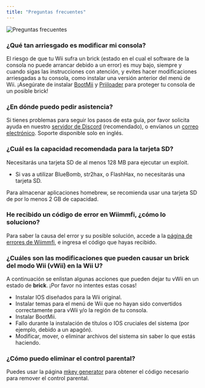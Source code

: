 ```yaml
---
title: "Preguntas frecuentes"
---
```


![Preguntas frecuentes](/images/Wii_Yellow_Gray.jpg)

### ¿Qué tan arriesgado es modificar mi consola?
El riesgo de que tu Wii sufra un brick (estado en el cual el software de la consola no puede arrancar debido a un error) es muy bajo, siempre y cuando sigas las instrucciones con atención, y evites hacer modificaciones arriesgadas a tu consola, como instalar una versión anterior del menú de Wii. ¡Asegúrate de instalar [BootMii](bootmii) y [Priiloader](priiloader) para proteger tu consola de un posible brick!

### ¿En dónde puedo pedir asistencia?
Si tienes problemas para seguir los pasos de esta guía, por favor solicita ayuda en nuestro [servidor de Discord](https://discord.gg/rc24) (recomendado), o envíanos un [correo electrónico](mailto:support@riiconnect24.net). Soporte disponible solo en inglés.

### ¿Cuál es la capacidad recomendada para la tarjeta SD?
Necesitarás una tarjeta SD de al menos 128 MB para ejecutar un exploit.

- Si vas a utilizar BlueBomb, str2hax, o FlashHax, no necesitarás una tarjeta SD.

Para almacenar aplicaciones homebrew, se recomienda usar una tarjeta SD de por lo menos 2 GB de capacidad.

### He recibido un código de error en Wiimmfi, ¿cómo lo soluciono?
Para saber la causa del error y su posible solución, accede a la [página de errores de Wiimmfi](https://wiimmfi.de/error), e ingresa el código que hayas recibido.

### ¿Cuáles son las modificaciones que pueden causar un brick del modo Wii (vWii) en la Wii U?
A continuación se enlistan algunas acciones que pueden dejar tu vWii en un estado de **brick**. ¡Por favor no intentes estas cosas!
* Instalar IOS diseñados para la Wii original.
* Instalar temas para el menú de Wii que no hayan sido convertidos correctamente para vWii y/o la región de tu consola.
* Instalar BootMii.
* Fallo durante la instalación de títulos o IOS cruciales del sistema (por ejemplo, debido a un apagón).
* Modificar, mover, o eliminar archivos del sistema sin saber lo que estás haciendo.

### ¿Cómo puedo eliminar el control parental?
Puedes usar la página [mkey generator](https://mkey.salthax.org) para obtener el código necesario para remover el control parental.
